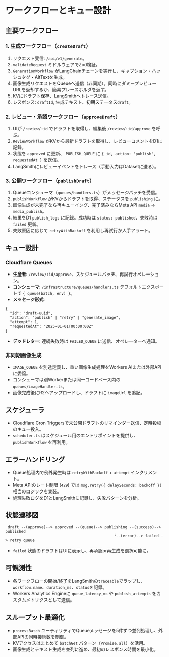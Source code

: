 # ワークフローとキュー設計

## 主要ワークフロー
### 1. 生成ワークフロー（`createDraft`）
1. リクエスト受信: `/api/v1/generate`。
2. `validateRequest` ミドルウェアでZod検証。
3. `GenerationWorkflow` がLangChainチェーンを実行し、キャプション・ハッシュタグ・AltTextを生成。
4. 画像生成リクエストをQueueへ送信（非同期）。同時にダミープレビューURLを返却するか、簡易プレースホルダを返す。
5. KVにドラフト保存、LangSmithへトレース送信。
6. レスポンス: `draftId`, 生成テキスト、初期ステータス`draft`。

### 2. レビュー・承認ワークフロー（`approveDraft`）
1. UIが `/review/:id` でドラフトを取得し、編集後 `/review/:id/approve` を呼ぶ。
2. `ReviewWorkflow` がKVから最新ドラフトを取得し、レビューコメントをD1に記録。
3. 状態を `approved` に更新、 `PUBLISH_QUEUE` に `{ id, action: 'publish', requestedAt }` を送信。
4. LangSmithにレビューイベントをトレース（手動入力はDatasetに送る）。

### 3. 公開ワークフロー（`publishDraft`）
1. Queueコンシューマ（`queues/handlers.ts`）がメッセージバッチを受信。
2. `publishWorkflow` がKVからドラフトを取得、ステータスを `publishing` に。
3. 画像生成が未完了なら再キューイング、完了済みならMeta API `media` → `media_publish`。
4. 結果をD1 `publish_logs` に記録。成功時は `status: published`、失敗時は `failed` 更新。
5. 失敗原因に応じて `retryWithBackoff` を利用し再試行か人手アラート。

## キュー設計
### Cloudflare Queues
- **生産者**: `/review/:id/approve`、スケジュールバッチ、再試行オペレーション。
- **コンシューマ**: `/infrastructure/queues/handlers.ts` デフォルトエクスポートで `{ queue(batch, env) }`。
- **メッセージ形式**:
```
{
  "id": "draft-uuid",
  "action": "publish" | "retry" | "generate_image",
  "attempt": 1,
  "requestedAt": "2025-01-01T00:00:00Z"
}
```
- **デッドレター**: 連続失敗時は `FAILED_QUEUE` に送信、オペレーターへ通知。

### 非同期画像生成
- `IMAGE_QUEUE` を別途定義し、重い画像生成処理をWorkers AIまたは外部APIに委譲。
- コンシューマは別Workerまたは同一コードベース内の `queues/imageHandler.ts`。
- 画像完成後にR2へアップロードし、ドラフトに `imageUrl` を追記。

## スケジューラ
- Cloudflare Cron Triggersで未公開ドラフトのリマインダー送信、定時投稿のキュー投入。
- `scheduler.ts` はスケジュール用のエントリポイントを提供し、`publishWorkflow` を再利用。

## エラーハンドリング
- Queue処理内で例外発生時は `retryWithBackoff` + `attempt` インクリメント。
- Meta APIのレート制限 (`429`) では `msg.retry({ delaySeconds: backoff })` 相当のロジックを実装。
- 処理失敗ログをD1とLangSmithに記録し、失敗パターンを分析。

## 状態遷移図
```
 draft --(approve)--> approved --(queue)--> publishing --(success)--> published
                                                └--(error)--> failed -> retry queue
```
- `failed` 状態のドラフトはUIに表示し、再承認or再生成を選択可能に。

## 可観測性
- 各ワークフローの開始/終了をLangSmithの`traceable`でラップし、`workflow.name`、`duration_ms`、`status`を記録。
- Workers Analytics Engineに `queue_latency_ms` や `publish_attempts` をカスタムメトリクスとして送信。

## スループット最適化
- `processBatch` ユーティリティでQueueメッセージを5件ずつ並列処理し、外部APIの同時接続数を制御。
- KVアクセスはまとめて `batchGet` パターン（`Promise.all`）を活用。
- 画像生成とテキスト生成を並列に進め、最初のレスポンス時間を最小化。
